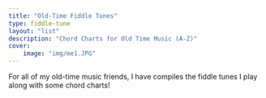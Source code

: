 ```yaml
---
title: "Old-Time Fiddle Tunes"
type: fiddle-tune
layout: "list"
description: "Chord Charts for Old Time Music (A-Z)"
cover:
    image: "img/me1.JPG"
---
```


For all of my old-time music friends, I have compiles the fiddle tunes I play along with some chord charts!
